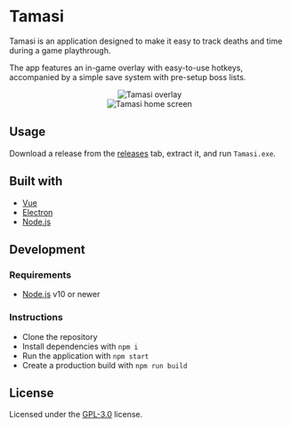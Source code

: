 # Tamasi

Tamasi is an application designed to make it easy to track deaths and time during a game playthrough.

The app features an in-game overlay with easy-to-use hotkeys, accompanied by a simple save system with pre-setup boss lists.

<p align="center">
    <img alt="Tamasi overlay" src="https://user-images.githubusercontent.com/25749775/77995843-cb9c6100-732c-11ea-8c62-7fe6d887cc3d.png" />
    <br />
    <img alt="Tamasi home screen" src="https://user-images.githubusercontent.com/25749775/77995754-a9a2de80-732c-11ea-8c48-352975bde4f0.png" />
</p>

## Usage

Download a release from the [releases](https://github.com/Shybert/tamasi/releases) tab, extract it, and run `Tamasi.exe`.

## Built with

- [Vue](https://vuejs.org/)
- [Electron](https://www.electronjs.org/)
- [Node.js](https://nodejs.org/)

## Development

### Requirements

- [Node.js](https://nodejs.org/) v10 or newer

### Instructions

- Clone the repository
- Install dependencies with `npm i`
- Run the application with `npm start`
- Create a production build with `npm run build`

## License

Licensed under the [GPL-3.0](./LICENSE) license.
